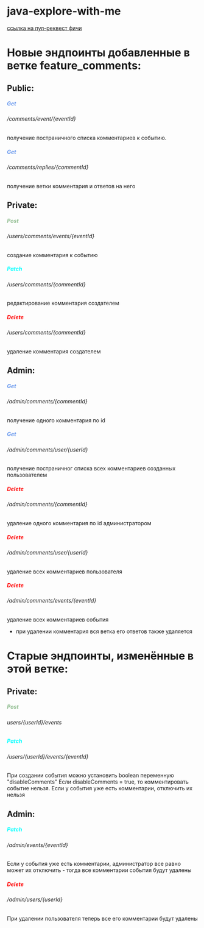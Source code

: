 # java-explore-with-me

[ссылка на пул-реквест фичи](https://github.com/Sad-Duck/java-explore-with-me/pull/4)

# Новые эндпоинты добавленные в ветке feature_comments:

## Public:

##### <span style="color:CornflowerBlue ">Get
###### /comments/event/{eventId} 
получение постраничного списка комментариев к событию.


##### <span style="color:CornflowerBlue ">Get
###### /comments/replies/{commentId} 
получение ветки комментария и ответов на него

## Private:

##### <span style="color:DarkSeaGreen ">Post
###### /users/comments/events/{eventId} 
создание комментария к событию

##### <span style="color:Aqua">Patch
###### /users/comments/{commentId} 
редактирование комментария создателем

##### <span style="color:red">Delete
###### /users/comments/{commentId} 
удаление комментария создателем

## Admin:

##### <span style="color:CornflowerBlue ">Get
###### /admin/comments/{commentId} 
получение одного комментария по id

##### <span style="color:CornflowerBlue ">Get
###### /admin/comments/user/{userId} 
получение постраничног списка всех комментариев созданных пользователем

##### <span style="color:red">Delete
###### /admin/comments/{commentId} 
удаление одного комментария по id администратором

##### <span style="color:red">Delete
###### /admin/comments/user/{userId} 
удаление всех комментариев пользователя

##### <span style="color:red">Delete
###### /admin/comments/events/{eventId} 
удаление всех комментариев события

* при удалении комментария вся ветка его ответов также удаляется

# Старые эндпоинты, изменённые в этой ветке:

## Private:

##### <span style="color:DarkSeaGreen ">Post
###### users/{userId}/events
##### <span style="color:Aqua">Patch
###### /users/{userId}/events/{eventId}
При создании события можно установить boolean переменную "disableComments"
Если disableComments = true, то комментировать событие нельзя. 
Если у события уже есть комментарии, отключить их нельзя

## Admin:

##### <span style="color:Aqua">Patch
###### /admin/events/{eventId}
Если у события уже есть комментарии, администратор все равно может их отключить - тогда все комментарии события 
будут удалены

##### <span style="color:red">Delete
###### /admin/users/{userId}
При удалении пользователя теперь все его комментарии будут удалены

